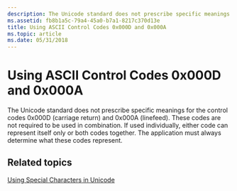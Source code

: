 ```yaml
---
description: The Unicode standard does not prescribe specific meanings for the control codes 0x000D (carriage return) and 0x000A (linefeed).
ms.assetid: fb8b1a5c-79a4-45a0-b7a1-8217c370d13e
title: Using ASCII Control Codes 0x000D and 0x000A
ms.topic: article
ms.date: 05/31/2018
---
```


# Using ASCII Control Codes 0x000D and 0x000A

The Unicode standard does not prescribe specific meanings for the control codes 0x000D (carriage return) and 0x000A (linefeed). These codes are not required to be used in combination. If used individually, either code can represent itself only or both codes together. The application must always determine what these codes represent.

## Related topics

<dl> <dt>

[Using Special Characters in Unicode](using-special-characters-in-unicode.md)
</dt> </dl>

 

 




